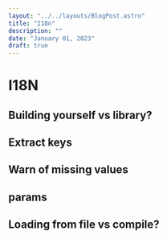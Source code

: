 ```yaml
---
layout: "../../layouts/BlogPost.astro"
title: "I18n"
description: ""
date: "January 01, 2023"
draft: true
---
```


# I18N

## Building yourself vs library?

## Extract keys

## Warn of missing values

## params

## Loading from file vs compile?
